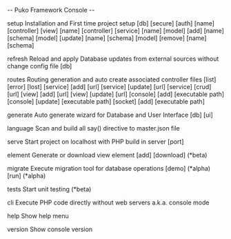 
-- Puko Framework Console --

setup    Installation and First time project setup
         [db]
         [secure]
         [auth] [name]
         [controller] [view] [name]
         [controller] [service] [name]
         [model] [add] [name] [schema]
         [model] [update] [name] [schema]
         [model] [remove] [name] [schema]

refresh  Reload and apply Database updates from external sources without change config file
         [db]
                  
routes   Routing generation and auto create associated controller files
         [list]
         [error]
         [lost]
         [service] [add] [url]
         [service] [update] [url]
         [service] [crud] [url]
         [view] [add] [url]
         [view] [update] [url]
         [console] [add] [executable path]
         [console] [update] [executable path]
         [socket] [add] [executable path]

generate Auto generate wizard for Database and User Interface
         [db]
         [ui]

language Scan and build all say() directive to master.json file
         <directory path>

serve    Start project on localhost with PHP build in server
         [port]

element  Generate or download view element
         [add] <element name>
         [download] <element name> (*beta)

migrate  Execute migration tool for database operations
         [demo] (*alpha)
         [run] <file name> (*alpha)

tests    Start unit testing (*beta)

cli      Execute PHP code directly without web servers a.k.a. console mode
         <router path>
         
help     Show help menu

version  Show console version

